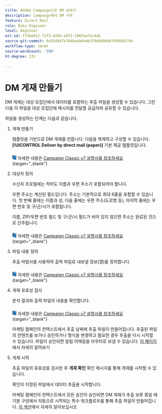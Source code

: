 ```yaml
---
title: Adobe Campaign으로 DM 보내기
description: Campaign에서 DM 시작
feature: Direct Mail
role: Data Engineer
level: Beginner
exl-id: ff2be012-72f3-428d-a973-196fea7ec4ab
source-git-commit: 0a55d947a7646aab64ab2f9d0d09a6f930db576e
workflow-type: tm+mt
source-wordcount: '399'
ht-degree: 13%

---
```


# DM 게재 만들기

DM 게재는 대상 모집단에서 데이터를 포함하는 추출 파일을 생성할 수 있습니다. 그런 다음 이 파일을 대상 모집단에 메시지를 전달할 공급자와 공유할 수 있습니다.

파일을 생성하는 단계는 다음과 같습니다.

1. 게재 만들기

   템플릿을 기반으로 DM 게재를 만듭니다. 다음을 복제하고 구성할 수 있습니다. **[!UICONTROL Deliver by direct mail (paper)]** 기본 제공 템플릿입니다.

   ![](../assets/do-not-localize/book.png) 자세한 내용은 [Campaign Classic v7 설명서를 참조하세요](https://experienceleague.adobe.com/docs/campaign-classic/using/sending-messages/sending-direct-mail/creating-a-direct-mail-delivery.html){target="_blank"}

1. 대상자 정의

   수신자 프로필에는 적어도 이름과 우편 주소가 포함되어야 합니다.

   우편 주소는 계산된 필드입니다. 주소는 기본적으로 최대 6줄을 포함할 수 있습니다. 첫 번째 줄에는 이름과 성, 다음 줄에는 우편 주소(도로명 등), 마지막 줄에는 우편 번호 및 구/군/시가 포함됩니다.

   이름, ZIP/우편 번호 필드 및 구/군/시 필드가 비어 있지 않으면 주소는 완료된 것으로 간주됩니다.

   ![](../assets/do-not-localize/book.png) 자세한 내용은 [Campaign Classic v7 설명서를 참조하세요](https://experienceleague.adobe.com/docs/campaign-classic/using/sending-messages/key-steps-when-creating-a-delivery/steps-defining-the-target-population.html){target="_blank"}

1. 파일 내용 정의

   추출 마법사를 사용하여 출력 파일로 내보낼 정보(열)를 정의합니다.

   ![](../assets/do-not-localize/book.png) 자세한 내용은 [Campaign Classic v7 설명서를 참조하세요](https://experienceleague.adobe.com/docs/campaign-classic/using/sending-messages/sending-direct-mail/defining-the-direct-mail-content.html){target="_blank"}

1. 게재 유효성 검사

   분석 결과와 출력 파일의 내용을 확인합니다.

   ![](../assets/do-not-localize/book.png) 자세한 내용은 [Campaign Classic v7 설명서를 참조하세요](https://experienceleague.adobe.com/docs/campaign-classic/using/sending-messages/sending-direct-mail/validating.html){target="_blank"}

   마케팅 캠페인의 컨텍스트에서 추출 날짜에 추출 파일이 만들어집니다. 추출된 파일의 컨텐츠를 보거나 승인하거나 형식을 변경하고 필요한 경우 추출을 다시 시작할 수 있습니다. 파일이 승인되면 알림 이메일을 라우터로 보낼 수 있습니다. [이 페이지](https://experienceleague.adobe.com/docs/campaign/automation/campaign-orchestration/marketing-campaign-approval.html)에서 자세히 알아보기

1. 게재 시작

   추출 파일의 유효성을 검사한 후 **게재 확인** 확인 메시지를 통해 게재를 시작할 수 있습니다.

   확인이 지정된 파일에서 데이터 추출을 시작합니다.

   마케팅 캠페인의 컨텍스트에서 모든 승인이 승인되면 DM 게재가 추출 보류 중일 때 기본 구성에서 자동으로 시작되는 특수 워크플로우를 통해 추출 파일이 만들어집니다. [이 섹션](https://experienceleague.adobe.com/docs/campaign/automation/campaign-orchestration/marketing-campaign-deliveries.html?lang=ko)에서 자세히 알아보십시오
